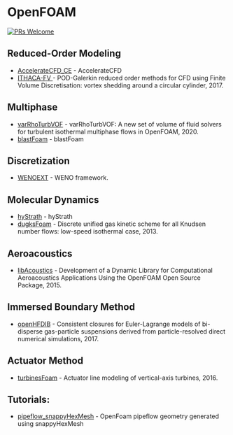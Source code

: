 # OpenFOAM

[![PRs Welcome](https://img.shields.io/badge/PRs-welcome-brightgreen.svg?style=flat-square)](http://makeapullrequest.com)


## Reduced-Order Modeling
* [AccelerateCFD_CE](https://github.com/IllinoisRocstar/AccelerateCFD_CE) - AccelerateCFD
* [ITHACA-FV ](https://github.com/mathLab/ITHACA-FV) - POD-Galerkin reduced order methods for CFD using Finite Volume Discretisation: vortex shedding around a circular cylinder, 2017.


## Multiphase
* [varRhoTurbVOF](https://github.com/wenyuan-fan/varRhoTurbVOF_2) - varRhoTurbVOF: A new set of volume of fluid solvers for turbulent isothermal multiphase flows in OpenFOAM, 2020.
* [blastFoam](https://github.com/synthetik-technologies/blastfoam) - blastFoam


## Discretization
* [WENOEXT](https://github.com/WENO-OF/WENOEXT) - WENO framework.


## Molecular Dynamics
* [hyStrath](https://github.com/vincentcasseau/hyStrath) - hyStrath
* [dugksFoam](https://github.com/zhulianhua/dugksFoam) - Discrete unified gas kinetic scheme for all Knudsen number flows: low-speed isothermal case, 2013.


## Aeroacoustics
* [libAcoustics](https://github.com/unicfdlab/libAcoustics) - Development of a Dynamic Library for Computational Aeroacoustics Applications Using the OpenFOAM Open Source Package, 2015.


## Immersed Boundary Method
* [openHFDIB](https://github.com/fmuni/openHFDIB) - Consistent closures for Euler-Lagrange models of bi-disperse gas-particle suspensions derived from particle-resolved direct numerical simulations, 2017.


## Actuator Method
* [turbinesFoam](https://github.com/turbinesFoam/turbinesFoam) - Actuator line modeling of vertical-axis turbines, 2016.

## Tutorials:

* [pipeflow_snappyHexMesh](https://github.com/theodoreOnzGit/pipeflow_snappyHexMesh) - OpenFoam pipeflow geometry generated using snappyHexMesh